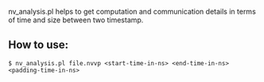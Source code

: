 nv_analysis.pl helps to get computation and communication details in terms of time and size between two timestamp.

## How to use:
```
$ nv_analysis.pl file.nvvp <start-time-in-ns> <end-time-in-ns> <padding-time-in-ns>
```
